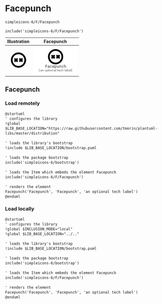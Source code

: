 # Facepunch


```text
simpleicons-6/F/Facepunch
```

```text
include('simpleicons-6/F/Facepunch')
```



| Illustration | Facepunch |
| :---: | :---: |
| ![illustration for Illustration](../../simpleicons-6/F/Facepunch.png) | ![illustration for Facepunch](../../simpleicons-6/F/Facepunch.Local.png) |




## Facepunch

### Load remotely
```plantuml
@startuml
' configures the library
!global $LIB_BASE_LOCATION="https://raw.githubusercontent.com/tmorin/plantuml-libs/master/distribution"

' loads the library's bootstrap
!include $LIB_BASE_LOCATION/bootstrap.puml

' loads the package bootstrap
include('simpleicons-6/bootstrap')

' loads the Item which embeds the element Facepunch
include('simpleicons-6/F/Facepunch')

' renders the element
Facepunch('Facepunch', 'Facepunch', 'an optional tech label')
@enduml
```

### Load locally
```plantuml
@startuml
' configures the library
!global $INCLUSION_MODE="local"
!global $LIB_BASE_LOCATION="../.."

' loads the library's bootstrap
!include $LIB_BASE_LOCATION/bootstrap.puml

' loads the package bootstrap
include('simpleicons-6/bootstrap')

' loads the Item which embeds the element Facepunch
include('simpleicons-6/F/Facepunch')

' renders the element
Facepunch('Facepunch', 'Facepunch', 'an optional tech label')
@enduml
```

